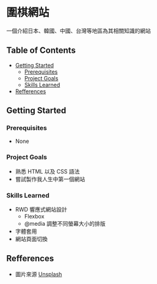 # 圍棋網站

一個介紹日本、韓國、中國、台灣等地區為其相關知識的網站

## Table of Contents

- [Getting Started](#getting-started)
  - [Prerequisites](#prerequisites)
  - [Project Goals](#project-goals)
  - [Skills Learned](#skills-learned)
- [Refferences](#refferences)

## Getting Started

### Prerequisites

- None

### Project Goals

- 熟悉 HTML 以及 CSS 語法
- 嘗試製作我人生中第一個網站

### Skills Learned

- RWD 響應式網站設計
  - Flexbox
  - @media 調整不同螢幕大小的排版
- 字體套用
- 網站頁面切換

## Refferences

- 圖片來源 [Unsplash](https://unsplash.com/)
